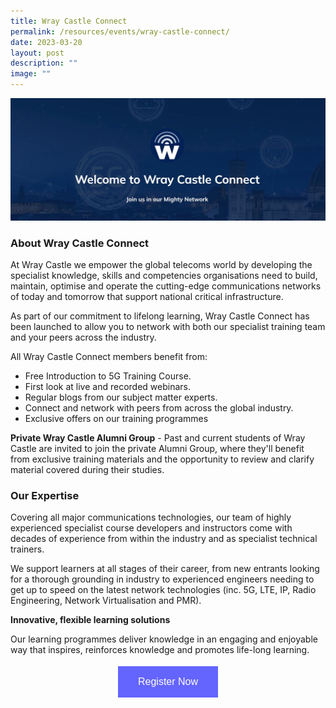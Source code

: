 ```yaml
---
title: Wray Castle Connect
permalink: /resources/events/wray-castle-connect/
date: 2023-03-20
layout: post
description: ""
image: ""
---
```

![Wray Castle Connect](/images/events/Wray%20Castle%20Connect%20Picture.jpg)

### About Wray Castle Connect


At Wray Castle we empower the global telecoms world by developing the specialist knowledge, skills and competencies organisations need to build, maintain, optimise and operate the cutting-edge communications networks of today and tomorrow that support national critical infrastructure.

As part of our commitment to lifelong learning, Wray Castle Connect has been launched to allow you to network with both our specialist training team and your peers across the industry. 

All Wray Castle Connect members benefit from:

* Free Introduction to 5G Training Course.
* First look at live and recorded webinars.
* Regular blogs from our subject matter experts.
* Connect and network with peers from across the global industry.
* Exclusive offers on our training programmes

**Private Wray Castle Alumni Group** - Past and current students of Wray Castle are invited to join the private Alumni Group, where they'll benefit from exclusive training materials and the opportunity to review and clarify material covered during their studies.

### Our Expertise


Covering all major communications technologies, our team of highly experienced specialist course developers and instructors come with decades of experience from within the industry and as specialist technical trainers.

We support learners at all stages of their career, from new entrants looking for a thorough grounding in industry to experienced engineers needing to get up to speed on the latest network technologies (inc. 5G, LTE, IP, Radio Engineering, Network Virtualisation and PMR).

**Innovative, flexible learning solutions**

Our learning programmes deliver knowledge in an engaging and enjoyable way that inspires, reinforces knowledge and promotes life-long learning.

<style>
#register {
  background-color: #0000ff;
  border: none;
  color: white;
  padding: 16px 32px;
  text-align: center;
  font-size: 16px;
  margin: 4px 2px;
  opacity: 0.6;
  transition: 0.3s;
  display: inline-block;
  text-decoration: none;
  cursor: pointer;
}
</style>

<center><a href="https://wray-castle-alumni.mn.co/ " target="_blank"><button id="register" class="btn">Register Now</button></a></center>